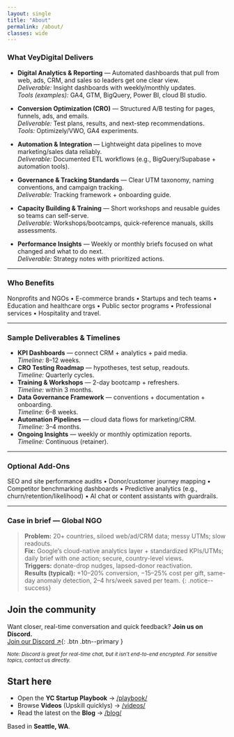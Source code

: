 ```yaml
---
layout: single
title: "About"
permalink: /about/
classes: wide
---
```

### What VeyDigital Delivers
- **Digital Analytics & Reporting** — Automated dashboards that pull from web, ads, CRM, and sales so leaders get one clear view.  
  *Deliverable:* Insight dashboards with weekly/monthly updates.  
  *Tools (examples):* GA4, GTM, BigQuery, Power BI, cloud BI studio.

- **Conversion Optimization (CRO)** — Structured A/B testing for pages, funnels, ads, and emails.  
  *Deliverable:* Test plans, results, and next-step recommendations.  
  *Tools:* Optimizely/VWO, GA4 experiments.

- **Automation & Integration** — Lightweight data pipelines to move marketing/sales data reliably.  
  *Deliverable:* Documented ETL workflows (e.g., BigQuery/Supabase + automation tools).

- **Governance & Tracking Standards** — Clear UTM taxonomy, naming conventions, and campaign tracking.  
  *Deliverable:* Tracking framework + onboarding guide.

- **Capacity Building & Training** — Short workshops and reusable guides so teams can self-serve.  
  *Deliverable:* Workshops/bootcamps, quick-reference manuals, skills assessments.

- **Performance Insights** — Weekly or monthly briefs focused on what changed and what to do next.  
  *Deliverable:* Strategy notes with prioritized actions.

---

### Who Benefits
Nonprofits and NGOs • E-commerce brands • Startups and tech teams • Education and healthcare orgs • Public sector programs • Professional services • Hospitality and travel.

---

### Sample Deliverables & Timelines
- **KPI Dashboards** — connect CRM + analytics + paid media.  
  *Timeline:* 8–12 weeks.
- **CRO Testing Roadmap** — hypotheses, test setup, readouts.  
  *Timeline:* Quarterly cycles.
- **Training & Workshops** — 2-day bootcamp + refreshers.  
  *Timeline:* within 3 months.
- **Data Governance Framework** — conventions + documentation + onboarding.  
  *Timeline:* 6–8 weeks.
- **Automation Pipelines** — cloud data flows for marketing/CRM.  
  *Timeline:* 3–4 months.
- **Ongoing Insights** — weekly or monthly optimization reports.  
  *Timeline:* Continuous (retainer).

---

### Optional Add-Ons
SEO and site performance audits • Donor/customer journey mapping • Competitor benchmarking dashboards • Predictive analytics (e.g., churn/retention/likelihood) • AI chat or content assistants with guardrails.

---

### Case in brief — Global NGO
> **Problem:** 20+ countries, siloed web/ad/CRM data; messy UTMs; slow readouts.  
> **Fix:** Google’s cloud-native analytics layer + standardized KPIs/UTMs; daily brief with one action; secure, country-level views.  
> **Triggers:** donate-drop nudges, lapsed-donor reactivation.  
> **Results (typical):** +10–20% conversion, −15–25% cost per gift, same-day anomaly detection, 2–4 hrs/week saved per team.
{: .notice--success}


## Join the community
Want closer, real-time conversation and quick feedback? **Join us on Discord.**  
[Join our Discord ↗](https://discord.gg/yourInviteCode){: .btn .btn--primary }

<small>*Note: Discord is great for real-time chat, but it isn’t end-to-end encrypted. For sensitive topics, contact us directly.*</small>

## Start here
- Open the **YC Startup Playbook** → [/playbook/](/playbook/)
- Browse **Videos** (Upskill quicklys) → [/videos/](/videos/)
- Read the latest on the **Blog** → [/blog/](/blog/)

Based in **Seattle, WA**.
